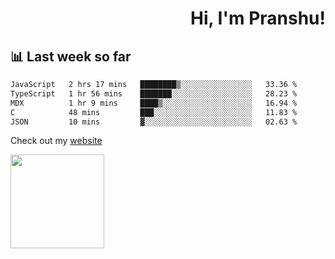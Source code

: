 <div align="right" >
   
   <H1>Hi, I'm Pranshu!</H1>

</div>

## 📊 Last week so far
<!--START_SECTION:waka-->

```txt
JavaScript   2 hrs 17 mins   ████████▒░░░░░░░░░░░░░░░░   33.36 %
TypeScript   1 hr 56 mins    ███████░░░░░░░░░░░░░░░░░░   28.23 %
MDX          1 hr 9 mins     ████▒░░░░░░░░░░░░░░░░░░░░   16.94 %
C            48 mins         ███░░░░░░░░░░░░░░░░░░░░░░   11.83 %
JSON         10 mins         ▓░░░░░░░░░░░░░░░░░░░░░░░░   02.63 %
```

<!--END_SECTION:waka-->

Check out my [website](https://pranshu05.vercel.app)

<img align="left" width="150" src="https://user-images.githubusercontent.com/70943732/209951571-93b7afe5-f523-4683-b725-5d94b287e94e.png">

